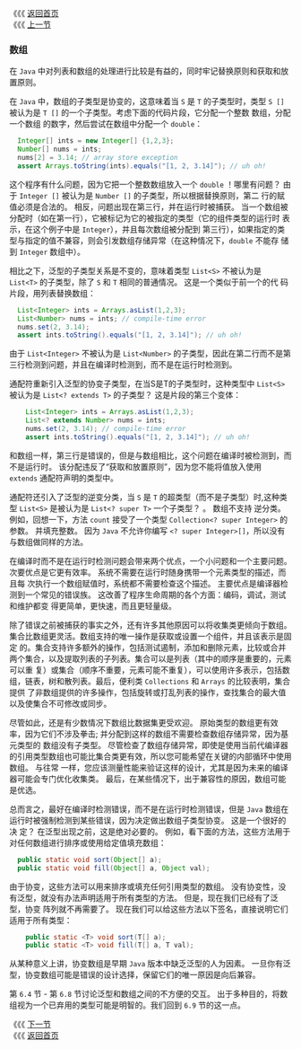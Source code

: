 《《《 [返回首页](../README.md)       <br/>
《《《 [上一节](04_The_Get_and_Put_Principle.md)

### 数组

在 `Java` 中对列表和数组的处理进行比较是有益的，同时牢记替换原则和获取和放置原则。

在 `Java` 中，数组的子类型是协变的，这意味着当 `S` 是 `T` 的子类型时，类型 `S []` 被认为是 `T []` 的一个子类型。考虑下面的代码片段，它分配一个整数
数组，分配一个数组 的数字，然后尝试在数组中分配一个 `double`：
  
  ```java
    Integer[] ints = new Integer[] {1,2,3};
    Number[] nums = ints;
    nums[2] = 3.14; // array store exception
    assert Arrays.toString(ints).equals("[1, 2, 3.14]"); // uh oh!
  ```
  
这个程序有什么问题，因为它把一个整数数组放入一个 `double` ！哪里有问题？ 由于 `Integer []` 被认为是 `Number []` 的子类型，所以根据替换原则，第二
行的赋值必须是合法的。 相反，问题出现在第三行，并在运行时被捕获。 当一个数组被分配时（如在第一行），它被标记为它的被指定的类型（它的组件类型的运行时
表示，在这个例子中是 `Integer`），并且每次数组被分配到 第三行），如果指定的类型与指定的值不兼容，则会引发数组存储异常（在这种情况下，`double` 不能存
储到 `Integer` 数组中）。

相比之下，泛型的子类型关系是不变的，意味着类型 `List<S>` 不被认为是 `List<T>` 的子类型，除了 `S` 和 `T` 相同的普通情况。 这是一个类似于前一个的代
码片段，用列表替换数组：

  ```java
    List<Integer> ints = Arrays.asList(1,2,3);
    List<Number> nums = ints; // compile-time error
    nums.set(2, 3.14);
    assert ints.toString().equals("[1, 2, 3.14]"); // uh oh!
  ```
  
由于 `List<Integer>` 不被认为是 `List<Number>` 的子类型，因此在第二行而不是第三行检测到问题，并且在编译时检测到，而不是在运行时检测到。
  
通配符重新引入泛型的协变子类型，在当S是T的子类型时，这种类型中 `List<S>` 被认为是 `List<? extends T>` 的子类型？ 这是片段的第三个变体：  
  
  ```java
      List<Integer> ints = Arrays.asList(1,2,3);
      List<? extends Number> nums = ints;
      nums.set(2, 3.14); // compile-time error
      assert ints.toString().equals("[1, 2, 3.14]"); // uh oh!
  ```
  
和数组一样，第三行是错误的，但是与数组相比，这个问题在编译时被检测到，而不是运行时。 该分配违反了“获取和放置原则”，因为您不能将值放入使用 `extends`
通配符声明的类型中。  
 
通配符还引入了泛型的逆变分类，当 `S` 是 `T` 的超类型（而不是子类型）时,这种类型 `List<S>` 是被认为是 `List<? super T>` 一个子类型？ 。 数组不支持
逆分类。 例如，回想一下，方法 `count` 接受了一个类型 `Collection<? super Integer>` 的参数。 并填充整数。 因为 `Java` 不允许你编写 
`<? super Integer>[]`，所以没有与数组做同样的方法。   
  
在编译时而不是在运行时检测问题会带来两个优点，一个小问题和一个主要问题。 次要优点是它更有效率。 系统不需要在运行时随身携带一个元素类型的描述，而且每
次执行一个数组赋值时，系统都不需要检查这个描述。 主要优点是编译器检测到一个常见的错误族。 这改善了程序生命周期的各个方面：编码，调试，测试和维护都变
得更简单，更快速，而且更轻量级。
  
除了错误之前被捕获的事实之外，还有许多其他原因可以将收集类更倾向于数组。集合比数组更灵活。数组支持的唯一操作是获取或设置一个组件，并且该表示是固定
的。集合支持许多额外的操作，包括测试遏制，添加和删除元素，比较或合并两个集合，以及提取列表的子列表。集合可以是列表（其中的顺序是重要的，元素可以重
复）或集合（顺序不重要，元素可能不重复），可以使用许多表示，包括数组，链表，树和散列表。最后，便利类 `Collections` 和 `Arrays` 的比较表明，集合提供
了非数组提供的许多操作，包括旋转或打乱列表的操作，查找集合的最大值以及使集合不可修改或同步。   
  
尽管如此，还是有少数情况下数组比数据集更受欢迎。 原始类型的数组更有效率，因为它们不涉及拳击; 并分配到这样的数组不需要检查数组存储异常，因为基元类型的
数组没有子类型。 尽管检查了数组存储异常，即使是使用当前代编译器的引用类型数组也可能比集合类更有效，所以您可能希望在关键的内部循环中使用数组。 与往常
一样，您应该测量性能来验证这样的设计，尤其是因为未来的编译器可能会专门优化收集类。 最后，在某些情况下，出于兼容性的原因，数组可能是优选。
   
总而言之，最好在编译时检测错误，而不是在运行时检测错误，但是 `Java` 数组在运行时被强制检测到某些错误，因为决定做出数组子类型协变。 这是一个很好的决
定？ 在泛型出现之前，这是绝对必要的。 例如，看下面的方法，这些方法用于对任何数组进行排序或使用给定值填充数组：  
 
  ```java
    public static void sort(Object[] a);
    public static void fill(Object[] a, Object val);
  ```
  
由于协变，这些方法可以用来排序或填充任何引用类型的数组。 没有协变性，没有泛型，就没有办法声明适用于所有类型的方法。 但是，现在我们已经有了泛型，协变
阵列就不再需要了。 现在我们可以给这些方法以下签名，直接说明它们适用于所有类型：  
  
  ```java
      public static <T> void sort(T[] a);
      public static <T> void fill(T[] a, T val);
  ```
  
从某种意义上讲，协变数组是早期 `Java` 版本中缺乏泛型的人为因素。 一旦你有泛型，协变数组可能是错误的设计选择，保留它们的唯一原因是向后兼容。
  
第 `6.4` 节 - 第 `6.8` 节讨论泛型和数组之间的不方便的交互。 出于多种目的，将数组视为一个已弃用的类型可能是明智的。我们回到 `6.9` 节的这一点。 
 
《《《 [下一节](06_Wildcards_Versus_Type_Parameters.md) <br/>
《《《 [返回首页](../README.md)
